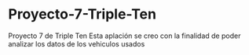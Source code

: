 # Proyecto-7-Triple-Ten
Proyecto 7 de Triple Ten
Esta aplación se creo con la finalidad de poder analizar los datos de los vehiculos usados